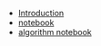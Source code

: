 - [Introduction](README.md)
- [notebook](notebook/README.md)
- [algorithm notebook](/algorithm-notebook/README.md)
